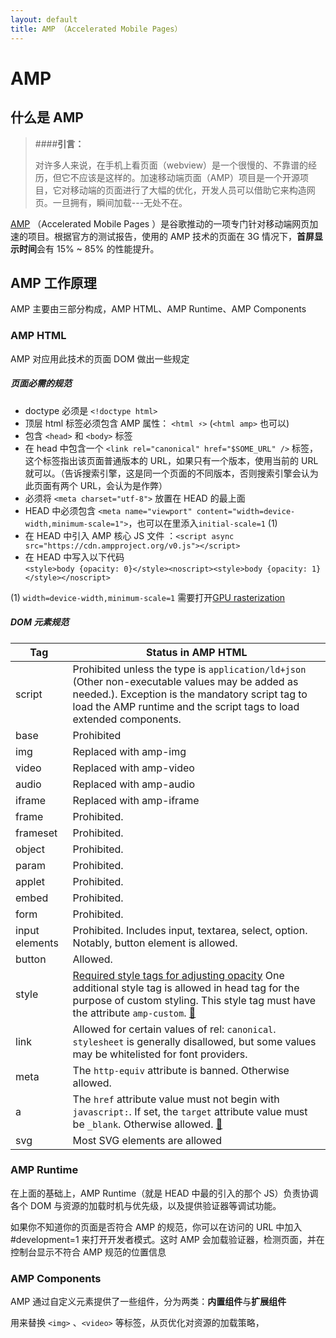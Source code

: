 ```yaml
---
layout: default
title: AMP （Accelerated Mobile Pages）
---
```


# AMP

## 什么是 AMP

>####**引言：**
>
>对许多人来说，在手机上看页面（webview）是一个很慢的、不靠谱的经历，但它不应该是这样的。加速移动端页面（AMP）项目是一个开源项目，它对移动端的页面进行了大幅的优化，开发人员可以借助它来构造网页。一旦拥有，瞬间加载---无处不在。

[AMP](https://www.ampproject.org/) （Accelerated Mobile Pages ）是谷歌推动的一项专门针对移动端网页加速的项目。根据官方的测试报告，使用的 AMP 技术的页面在 3G 情况下，**首屏显示时间**会有 15% ~ 85% 的性能提升。

## AMP 工作原理

AMP 主要由三部分构成，AMP HTML、AMP Runtime、AMP Components

### AMP HTML

AMP 对应用此技术的页面 DOM 做出一些规定
##### 页面必需的规范

- doctype 必须是 `<!doctype html>`
- 顶层 html 标签必须包含 AMP 属性： `<html ⚡>` (`<html amp>` 也可以)
- 包含 `<head>` 和 `<body>` 标签
- 在 head 中包含一个 `<link rel="canonical" href="$SOME_URL" />` 标签，这个标签指出该页面普通版本的 URL，如果只有一个版本，使用当前的 URL 就可以。（告诉搜索引擎，这是同一个页面的不同版本，否则搜索引擎会认为此页面有两个 URL，会认为是作弊）
- 必须将 `<meta charset="utf-8">` 放置在 HEAD 的最上面
- HEAD 中必须包含 `<meta name="viewport" content="width=device-width,minimum-scale=1">`，也可以在里添入`initial-scale=1` (1)
- 在 HEAD 中引入 AMP 核心 JS 文件 ：`<script async src="https://cdn.ampproject.org/v0.js"></script>`
- 在 HEAD 中写入以下代码 <br>`<style>body {opacity: 0}</style><noscript><style>body {opacity: 1}</style></noscript>`

(1) `width=device-width,minimum-scale=1` 需要打开[GPU rasterization](https://www.chromium.org/developers/design-documents/chromium-graphics/how-to-get-gpu-rasterization)

##### DOM 元素规范

| Tag       | Status in AMP HTML                             |
|-----------|------------------------------------------------|
| script    | Prohibited unless the type is `application/ld+json` (Other non-executable values may be added as needed.). Exception is the mandatory script tag to load the AMP runtime and the script tags to load extended components. |
| base      | Prohibited |
| img       | Replaced with amp-img |
| video     | Replaced with amp-video |
| audio     | Replaced with amp-audio |
| iframe    | Replaced with amp-iframe |
| frame     | Prohibited. |
| frameset  | Prohibited. |
| object    | Prohibited. |
| param     | Prohibited. |
| applet    | Prohibited. |
| embed     | Prohibited. |
| form      | Prohibited. |
| input elements | Prohibited. Includes input, textarea, select, option. Notably, button element is allowed. |
| button    | Allowed. |
| <a name="cust"></a>style     | [Required style tags for adjusting opacity](#opacity) One additional style tag is allowed in head tag for the purpose of custom styling. This style tag must have the attribute `amp-custom`. [🔗](#cust) |
| link      | Allowed for certain values of rel: `canonical`. `stylesheet` is generally disallowed, but some values may be whitelisted for font providers. |
| meta      | The `http-equiv` attribute is banned. Otherwise allowed. |
| <a name="ancr"></a>a         | The `href` attribute value must not begin with `javascript:`. If set, the `target` attribute value must be `_blank`. Otherwise allowed. [🔗](#ancr) |
| svg       | Most SVG elements are allowed |

### AMP Runtime

在上面的基础上，AMP Runtime（就是 HEAD 中最的引入的那个 JS）负责协调各个 DOM 与资源的加载时机与优先级，以及提供验证器等调试功能。

如果你不知道你的页面是否符合 AMP 的规范，你可以在访问的 URL 中加入 #development=1 来打开开发者模式。这时 AMP 会加载验证器，检测页面，并在控制台显示不符合 AMP 规范的位置信息

### AMP Components

AMP 通过自定义元素提供了一些组件，分为两类：**内置组件**与**扩展组件**

用来替换 `<img>` 、`<video>` 等标签，从页优化对资源的加载策略，





